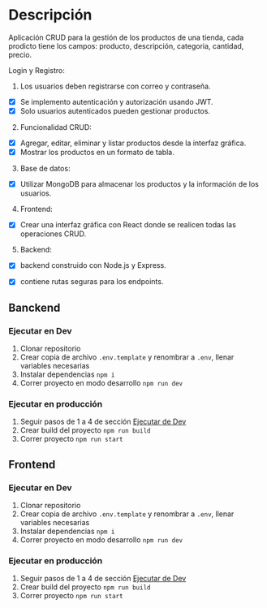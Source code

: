 # Descripción
Aplicación CRUD para la gestión de los productos de una tienda,
cada prodicto tiene los campos: producto, descripción, categoria, cantidad, precio.

Login y Registro:
1. Los usuarios deben registrarse con correo y contraseña.
- [x] Se implemento autenticación y autorización usando JWT.
- [x] Solo usuarios autenticados pueden gestionar productos.
2. Funcionalidad CRUD:
- [x] Agregar, editar, eliminar y listar productos desde la interfaz gráfica.
- [x] Mostrar los productos en un formato de tabla.
3. Base de datos:
- [x] Utilizar MongoDB para almacenar los productos y la información de los
usuarios.
4. Frontend:
- [x] Crear una interfaz gráfica con React donde se realicen todas las operaciones
CRUD.
5. Backend:
- [x] backend construido con Node.js y Express.
- [x] contiene rutas seguras para los endpoints.


## Banckend
### Ejecutar en Dev 
1. Clonar repositorio
2. Crear copia de archivo ```.env.template``` y renombrar a ```.env```, llenar variables necesarias
3. Instalar dependencias ```npm i```
4. Correr proyecto en modo desarrollo ```npm run dev```

### Ejecutar en producción

1. Seguir pasos de 1 a 4 de sección [Ejecutar de Dev](#ejecutar-en-dev)
2. Crear build del proyecto ```npm run build```
3. Correr proyecto ```npm run start```


## Frontend
### Ejecutar en Dev 
1. Clonar repositorio
2. Crear copia de archivo ```.env.template``` y renombrar a ```.env```, llenar variables necesarias
3. Instalar dependencias ```npm i```
4. Correr proyecto en modo desarrollo ```npm run dev```

### Ejecutar en producción

1. Seguir pasos de 1 a 4 de sección [Ejecutar de Dev](#ejecutar-en-dev)
2. Crear build del proyecto ```npm run build```
3. Correr proyecto ```npm run start```

